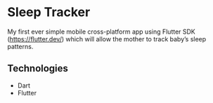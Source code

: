 # Sleep Tracker

My first ever simple mobile cross-platform app using Flutter SDK (https://flutter.dev/) which will allow the mother to track baby’s sleep patterns.

## Technologies
- Dart
- Flutter
